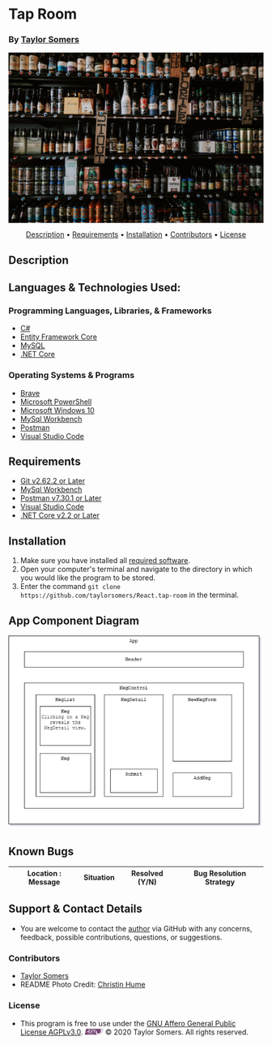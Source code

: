 # Tap Room

  ### By [Taylor Somers](https://github.com/taylorsomers/)


<img align="center" src="./public/christin-hume-08tX2fsuSLg-unsplash.jpg" alt="rows of bottles of different types of beer in a tap room">

<p align="center">
  <a href="#description">Description</a> •
  <a href="#requirements">Requirements</a> •
  <a href="#installation">Installation</a> •
  <a href="#contributors">Contributors</a> •
  <a href="#license">License</a>
</p>


## Description

  


## Languages & Technologies Used:

  ### Programming Languages, Libraries, & Frameworks
  * [C#](https://docs.microsoft.com/en-us/dotnet/csharp/)
  * [Entity Framework Core](https://docs.microsoft.com/en-us/ef/core/)
  * [MySQL](https://www.mysql.com/)
  * [.NET Core](https://dotnet.microsoft.com/download/dotnet-core/2.2)

  ### Operating Systems & Programs
  * [Brave](https://brave.com/)
  * [Microsoft PowerShell](https://docs.microsoft.com/en-us/powershell/)
  * [Microsoft Windows 10](https://www.microsoft.com/en-us/windows/get-windows-10)
  * [MySql Workbench](https://www.mysql.com/products/workbench/)
  * [Postman](https://www.postman.com/)
  * [Visual Studio Code](https://code.visualstudio.com/)


## Requirements
  * [Git v2.62.2 or Later](https://git-scm.com/downloads/)
  * [MySql Workbench](https://www.mysql.com/products/workbench/)
  * [Postman v7.30.1 or Later](https://www.postman.com/downloads/)
  * [Visual Studio Code](https://code.visualstudio.com/)
  * [.NET Core v2.2 or Later](https://dotnet.microsoft.com/download/dotnet-core/2.2)


## Installation

  1.  Make sure you have installed all <a href="#requirements">required software</a>.
  2.  Open your computer's terminal and navigate to the directory in which you would like the program to be stored.
  3.  Enter the command ```git clone https://github.com/taylorsomers/React.tap-room``` in the terminal.


## App Component Diagram

<img src="./public/diagram.png" alt="diagram mapping nested components of the React app">


## Known Bugs

| Location : Message |  Situation  | Resolved (Y/N) |  Bug Resolution Strategy |
| ----------- | ----------- | ----------- | ----------- |



## Support & Contact Details

  * You are welcome to contact the [author](https://github.com/taylorsomers/) via GitHub with any concerns, feedback, possible contributions, questions, or suggestions.


### Contributors

  * [Taylor Somers](https://github.com/taylorsomers/)
  * README Photo Credit: [Christin Hume](https://unsplash.com/@christinhumephoto?utm_source=unsplash&utm_medium=referral&utm_content=creditCopyText)


### License

  * This program is free to use under the [GNU Affero General Public License AGPLv3.0](https://www.gnu.org/licenses/agpl-3.0.html). <span><img height="12em" src="./public/AGPLv3Logo.png" alt="logo for the GNU Affero General Public License AGPLv3.0"></span> © 2020 Taylor Somers. All rights reserved.